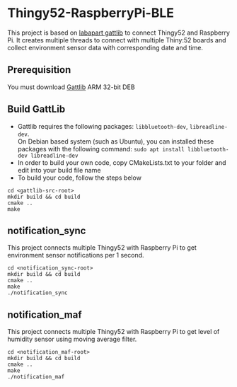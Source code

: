 # Thingy52-RaspberryPi-BLE
This project is based on [labapart gattlib](https://github.com/labapart/gattlib) to connect Thingy52 and Raspberry Pi. It creates multiple threads to connect with multiple Thiny:52 boards and collect environment sensor data with corresponding date and time.

## Prerequisition
You must download [Gattlib](https://github.com/labapart/gattlib) ARM 32-bit DEB 

## Build GattLib

* Gattlib requires the following packages: `libbluetooth-dev`, `libreadline-dev`.  
On Debian based system (such as Ubuntu), you can installed these packages with the
following command: `sudo apt install libbluetooth-dev libreadline-dev`
* In order to build your own code, copy CMakeLists.txt to your folder and edit into your build file name
* To build your code, follow the steps below
```
cd <gattlib-src-root>
mkdir build && cd build
cmake ..
make
```

## notification_sync
This project connects multiple Thingy52 with Raspberry Pi to get environment sensor notifications per 1 second.
```
cd <notification_sync-root>
mkdir build && cd build
cmake ..
make
./notification_sync
```

## notification_maf
This project connects multiple Thingy52 with Raspberry Pi to get level of humidity sensor using moving average filter.
```
cd <notification_maf-root>
mkdir build && cd build
cmake ..
make
./notification_maf
```

